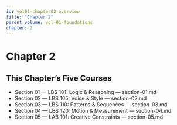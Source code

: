 ```yaml
---
id: vol01-chapter02-overview
title: "Chapter 2"
parent_volume: vol-01-foundations
chapter: 2
---
```


# Chapter 2

## This Chapter’s Five Courses
- Section 01 — LBS 101: Logic & Reasoning — section-01.md
- Section 02 — LBS 105: Voice & Style — section-02.md
- Section 03 — LBS 110: Patterns & Sequences — section-03.md
- Section 04 — LBS 120: Motion & Measurement — section-04.md
- Section 05 — LAB 101: Creative Constraints — section-05.md


